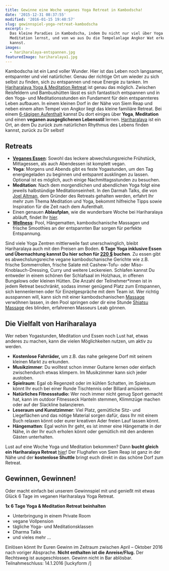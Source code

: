 ```yaml
---
title: Gewinne eine Woche veganes Yoga Retreat in Kambodscha!
date: '2015-12-31 08:37:55'
modified: '2016-01-15 19:40:57'
slug: gewinnspiel-yoga-retreat-kambodscha
excerpt: >-
  Das kleine Paradies in Kambodscha, indem Du nicht nur viel über Yoga und
  Meditation lernst, und von wo aus Du die Tempelanlage Angkor Wat erkunden
  kannst.
images:
  - hariharalaya-entspannen.jpg
featuredImage: hariharalaya1.jpg
---
```


Kambodscha ist ein Land voller Wunder. Hier ist das Leben noch langsamer, entspannter und viel natürlicher. Genau der richtige Ort um wieder zu sich selbst zu finden, sich zu entspannen und neue Energie zu tanken. Im [Hariharalaya Yoga & Meditation Retreat](http://www.hariharalaya.com/) ist genau das möglich. Zwischen Reisfeldern und Bambushütten lässt es sich fantastisch entspannen und in den Yoga- und Meditationsstunden ein Fundament für dein entspannteres Leben aufbauen. In einem kleinen Dorf in der Nähe von Siem Reap und neben einem alten Tempel von Angkor liegt das kleine familiäre Retreat. Bei einem [6-tägigen Aufenthalt](http://www.hariharalaya.com/retreats/) kannst Du dort einiges über **Yoga**, **Meditation** und einen **veganen ausgeglichenen Lebensstil** lernen. [Hariharalaya](http://www.hariharalaya.com/about/) ist ein Ort, an dem Du zurück zum natürlichen Rhythmus des Lebens finden kannst, zurück zu Dir selbst!

## Retreats

<!-- Image removed (no copyright): hariharalaya-entspannen-640x217.jpg -->

*   **[Veganes Essen](http://www.hariharalaya.com/food-philosophy/)**: Sowohl das leckere abwechslungsreiche Frühstück, Mittagessen, als auch Abendessen ist komplett vegan.
*   **Yoga**: Morgens und Abends gibt es feste Yogastunden, um den Tag energiegeladen zu beginnen und entspannt ausklingen zu lassen. Optional ist es möglich, auch einige Nachmittagsstunden zu besuchen.
*   **Meditation**: Nach dem morgendlichen und abendlichen Yoga folgt eine jeweils halbstündige Meditationseinheit. In den Darmah Talks, die von [Joel Altman](http://www.hariharalaya.com/founder/), dem Gründer des Retreats gehalten werden, erfahrt Ihr mehr zum Thema Meditation und Yoga, bekommt hilfreiche Tipps sowie Inspiration für die Zeit nach dem Aufenthalt.
*   Einen genauen **Ablaufplan**, wie die wunderbare Woche bei Hariharalaya abläuft, findet Ihr [hier](http://www.hariharalaya.com/daily-schedule/).
*   **[Wellness](http://www.hariharalaya.com/spa-wellness/)**: Pool, Hängematten, kambodschanische Massagen und frische Smoothies an der entspannten Bar sorgen für perfekte Entspannung.

Sind viele Yoga Zentren mittlerweile fast unerschwinglich, bleibt Hariharalaya auch mit den Preisen am Boden. **6 Tage Yoga inklusive Essen und Übernachtung kannst Du hier schon für [220 $](http://www.hariharalaya.com/accommodation/) buchen**. Zu essen gibt es abwechslungsreiche vegane kambodschanische Gerichte wie z.B. frische Sommerrollen, frische Salate mit Cashew-Tofu- oder Miso-Knoblauch-Dressing, Curry und weitere Leckereien. Schlafen kannst Du entweder in einem schönen 6er Schlafsaal im Holzhaus, in offenen Bungalows oder kleinen Hütten. Die Anzahl der Teilnehmer\*innen ist in jedem Retreat beschränkt, sodass immer genügend Platz zum Entspannen, sich kennenlernen oder für Einzelgespräche mit dem Team ist. Wer richtig ausspannen will, kann sich mit einer kambodschanischen [Massage](http://www.hariharalaya.com/spa-wellness/) verwöhnen lassen, in den Pool springen oder dir eine Stunde [Shiatsu Massage](http://www.hariharalaya.com/spa-wellness/) des blinden, erfahrenen Masseurs Leab gönnen.

## Die Vielfalt von Hariharalaya

Wer neben Yogastunden, Meditation und Essen noch Lust hat, etwas anderes zu machen, kann die vielen Möglichkeiten nutzen, um aktiv zu werden.

*   **Kostenlose Fahrräder,** um z.B. das nahe gelegene Dorf mit seinem kleinen Markt zu erkunden.
*   **Musikzimmer**: Du wolltest schon immer Guitarre lernen oder einfach zwischendurch etwas klimpern. Im Musikzimmer kann sich jeder austoben.
*   **Spielraum**: Egal ob Regenzeit oder im kühlen Schatten, im Spielraum könnt Ihr euch bei einer Runde Tischtennis oder Billard amüsieren.
*   **Natürliches Fitnessstudio:** Wer noch immer nicht genug Sport gemacht hat, kann im outdoor Fitnesseck Hanteln stemmen, Klimmzüge machen oder auf der Slackline balanzieren.
*   **Leseraum und Kunstzimmer**: Viel Platz, gemütliche Sitz- und Liegeflächen und das nötige Material sorgen dafür, dass Ihr mit einem Buch relaxen könnt oder eurer kreativen Ader freien Lauf lassen könnt.
*   **Hängematten**: Egal wohin Ihr geht, es ist immer eine Hängematte in der Nähe, in der Ihr euch erholen könnt oder gemütlich mit den anderen Gästen unterhalten.

Lust auf eine Woche Yoga und Meditation bekommen? Dann **bucht gleich ein Hariharalaya Retreat** [hier](http://www.hariharalaya.com/booking/)! Der Flughafen von Siem Reap ist ganz in der Nähe und der **kostenlose Shuttle** bringt euch direkt in das schöne Dorf zum Retreat.

## Gewinnen, Gewinnen!

Oder macht einfach bei unserem Gewinnspiel mit und genießt mit etwas Glück 6 Tage im veganen Hariharalaya Yoga Retreat.

**1x 6 Tage Yoga & Meditation Retreat beinhalten**

*   Unterbringung in einem Private Room
*   vegane Vollpension
*   tägliche Yoga- und Meditationsklassen
*   Dharma Talks
*   und vieles mehr ...

Einlösen könnt Ihr Euren Gewinn im Zeitraum zwischen April – Oktober 2016 nach voriger Absprache. **Nicht enthalten ist die Anreise/Flug.** Der Rechtsweg ist ausgeschlossen. Gewinn nicht in Bar ablösbar. Teilnahmeschluss: 14.1.2016 \[luckyform /\]
